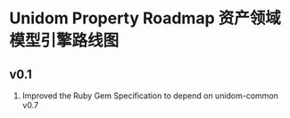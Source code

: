 # Unidom Property Roadmap 资产领域模型引擎路线图

## v0.1
1. Improved the Ruby Gem Specification to depend on unidom-common v0.7
